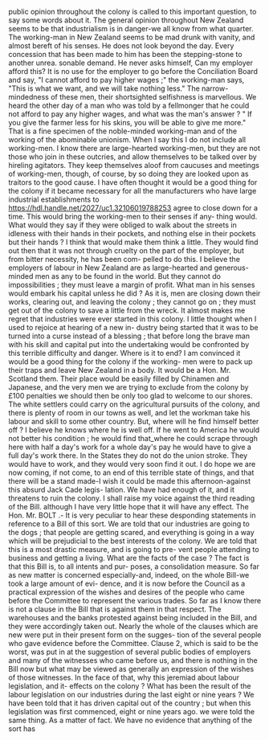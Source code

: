 public opinion throughout the colony is called to this important question, to say some words about it. The general opinion throughout New Zealand seems to be that industrialism is in danger-we all know from what quarter. The working-man in New Zealand seems to be mad drunk with vanity, and almost bereft of his senses. He does not look beyond the day. Every concession that has been made to him has been the stepping-stone to another unrea. sonable demand. He never asks himself, Can my employer afford this? It is no use for the employer to go before the Conciliation Board and say, "I cannot afford to pay higher wages ;" the working-man says, "This is what we want, and we will take nothing less." The narrow- mindedness of these men, their shortsighted selfishness is marvellous. We heard the other day of a man who was told by a fellmonger that he could not afford to pay any higher wages, and what was the man's answer ? " If you give the farmer less for his skins, you will be able to give me more." That is a fine specimen of the noble-minded working-man and of the working of the abominable unionism. When I say this I do not include all working-men. I know there are large-hearted working-men, but they are not those who join in these outcries, and allow themselves to be talked over by hireling agitators. They keep themselves aloof from caucuses and meetings of working-men, though, of course, by so doing they are looked upon as traitors to the good cause. I have often thought it would be a good thing for the colony if it became necessary for all the manufacturers who have large industrial establishments to https://hdl.handle.net/2027/uc1.32106019788253 agree to close down for a time. This would bring the working-men to their senses if any- thing would. What would they say if they were obliged to walk about the streets in idleness with their hands in their pockets, and nothing else in their pockets but their hands ? I think that would make them think a little. They would find out then that it was not through cruelty on the part of the employer, but from bitter necessity, he has been com- pelled to do this. I believe the employers of labour in New Zealand are as large-hearted and generous-minded men as any to be found in the world. But they cannot do impossibilities ; they must leave a margin of profit. What man in his senses would embark his capital unless he did ? As it is, men are closing down their works, clearing out, and leaving the colony ; they cannot go on ; they must get out of the colony to save a little from the wreck. It almost makes me regret that industries were ever started in this colony. I little thought when I used to rejoice at hearing of a new in- dustry being started that it was to be turned into a curse instead of a blessing ; that before long the brave man with his skill and capital put into the undertaking would be confronted by this terrible difficulty and danger. Where is it to end? I am convinced it would be a good thing for the colony if the working- men were to pack up their traps and leave New Zealand in a body. It would be a Hon. Mr. Scotland them. Their place would be easily filled by Chinamen and Japanese, and the very men we are trying to exclude from the colony by £100 penalties we should then be only too glad to welcome to our shores. The white settlers could carry on the agricultural pursuits of the colony, and there is plenty of room in our towns as well, and let the workman take his labour and skill to some other country. But, where will he find himself better off ? I believe he knows where he is well off. If he went to America he would not better his condition ; he would find that\_where he could scrape through here with half a day's work for a whole day's pay he would have to give a full day's work there. In the States they do not do the union stroke. They would have to work, and they would very soon find it out. I do hope we are now coming, if not come, to an end of this terrible state of things, and that there will be a stand made-I wish it could be made this afternoon-against this absurd Jack Cade legis- lation. We have had enough of it, and it threatens to ruin the colony. I shall raise my voice against the third reading of the Bill. although I have very little hope that it will have any effect. The Hon. Mr. BOLT .- It is very peculiar to hear these desponding statements in reference to a Bill of this sort. We are told that our industries are going to the dogs ; that people are getting scared, and everything is going in a way which will be prejudicial to the best interests of the colony. We are told that this is a most drastic measure, and is going to pre- vent people attending to business and getting a living. What are the facts of the case ? The fact is that this Bill is, to all intents and pur- poses, a consolidation measure. So far as new matter is concerned especially-and, indeed, on the whole Bill-we took a large amount of evi- dence, and it is now before the Council as a practical expression of the wishes and desires of the people who came before the Committee to represent the various trades. So far as I know there is not a clause in the Bill that is against them in that respect. The warehouses and the banks protested against being included in the Bill, and they were accordingly taken out. Nearly the whole of the clauses which are new were put in their present form on the sugges- tion of the several people who gave evidence before the Committee. Clause 2, which is said to be the worst, was put in at the suggestion of several public bodies of employers and many of the witnesses who came before us, and there is nothing in the Bill now but what may be viewed as generally an expression of the wishes of those witnesses. In the face of that, why this jeremiad about labour legislation, and it- effects on the colony ? What has been the result of the labour legislation on our industries during the last eight or nine years ? We have been told that it has driven capital out of the country ; but when this legislation was first commenced, eight or nine years ago. we were told the same thing. As a matter of fact. We have no evidence that anything of the sort has 